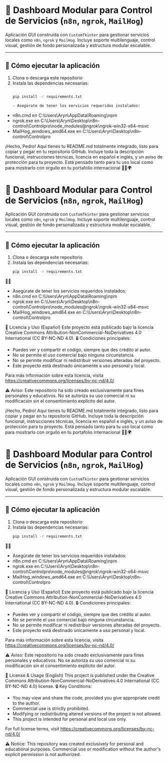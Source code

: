# 🧠 Dashboard Modular para Control de Servicios (`n8n`, `ngrok`, `MailHog`)

Aplicación GUI construida con `CustomTkinter` para gestionar servicios locales como `n8n`, `ngrok` y `MailHog`. Incluye soporte multilenguaje, control visual, gestión de fondo personalizada y estructura modular escalable.

---

## 🚀 Cómo ejecutar la aplicación

1. Clona o descarga este repositorio
2. Instala las dependencias necesarias:
   ```bash

   pip install -r requirements.txt

   - Asegúrate de tener los servicios requeridos instalados:
- n8n.cmd en C:\Users\Aryn\AppData\Roaming\npm
- ngrok.exe en C:\Users\Aryn\Desktop\n8n-control\Controlpro\node_modules\@ngrok\ngrok-win32-x64-msvc
- MailHog_windows_amd64.exe en C:\Users\Aryn\Desktop\n8n-control\Controlpro


¡Hecho, Pedro! Aquí tienes tu README.md totalmente integrado, listo para copiar y pegar en tu repositorio GitHub. Incluye toda la descripción funcional, instrucciones técnicas, licencia en español e inglés, y un aviso de protección para tu proyecto. Está pensado tanto para tu uso local como para mostrarlo con orgullo en tu portafolio internacional 🧠🔐🌍
# 🧠 Dashboard Modular para Control de Servicios (`n8n`, `ngrok`, `MailHog`)

Aplicación GUI construida con `CustomTkinter` para gestionar servicios locales como `n8n`, `ngrok` y `MailHog`. Incluye soporte multilenguaje, control visual, gestión de fondo personalizada y estructura modular escalable.

---

## 🚀 Cómo ejecutar la aplicación

1. Clona o descarga este repositorio
2. Instala las dependencias necesarias:
   ```bash
   pip install -r requirements.txt


- Asegúrate de tener los servicios requeridos instalados:
- n8n.cmd en C:\Users\Aryn\AppData\Roaming\npm
- ngrok.exe en C:\Users\Aryn\Desktop\n8n-control\Controlpro\node_modules\@ngrok\ngrok-win32-x64-msvc
- MailHog_windows_amd64.exe en C:\Users\Aryn\Desktop\n8n-control\Controlpro

📃 Licencia y Uso (Español)
Este proyecto está publicado bajo la licencia Creative Commons Attribution-NonCommercial-NoDerivatives 4.0 International (CC BY-NC-ND 4.0).
🔒 Condiciones principales:
- Puedes ver y compartir el código, siempre que des crédito al autor.
- No se permite el uso comercial bajo ninguna circunstancia.
- No se permite modificar ni redistribuir versiones alteradas del proyecto.
- Este proyecto está destinado únicamente a uso personal y local.

Para más información sobre esta licencia, visita https://creativecommons.org/licenses/by-nc-nd/4.0/

⚠️ Aviso: Este repositorio ha sido creado exclusivamente para fines personales y educativos. No se autoriza su uso comercial ni su modificación sin el consentimiento explícito del autor.



¡Hecho, Pedro! Aquí tienes tu README.md totalmente integrado, listo para copiar y pegar en tu repositorio GitHub. Incluye toda la descripción funcional, instrucciones técnicas, licencia en español e inglés, y un aviso de protección para tu proyecto. Está pensado tanto para tu uso local como para mostrarlo con orgullo en tu portafolio internacional 🧠🔐🌍
# 🧠 Dashboard Modular para Control de Servicios (`n8n`, `ngrok`, `MailHog`)

Aplicación GUI construida con `CustomTkinter` para gestionar servicios locales como `n8n`, `ngrok` y `MailHog`. Incluye soporte multilenguaje, control visual, gestión de fondo personalizada y estructura modular escalable.

---

## 🚀 Cómo ejecutar la aplicación

1. Clona o descarga este repositorio
2. Instala las dependencias necesarias:
   ```bash
   pip install -r requirements.txt


- Asegúrate de tener los servicios requeridos instalados:
- n8n.cmd en C:\Users\Aryn\AppData\Roaming\npm
- ngrok.exe en C:\Users\Aryn\Desktop\n8n-control\Controlpro\node_modules\@ngrok\ngrok-win32-x64-msvc
- MailHog_windows_amd64.exe en C:\Users\Aryn\Desktop\n8n-control\Controlpro

📃 Licencia y Uso (Español)
Este proyecto está publicado bajo la licencia Creative Commons Attribution-NonCommercial-NoDerivatives 4.0 International (CC BY-NC-ND 4.0).
🔒 Condiciones principales:
- Puedes ver y compartir el código, siempre que des crédito al autor.
- No se permite el uso comercial bajo ninguna circunstancia.
- No se permite modificar ni redistribuir versiones alteradas del proyecto.
- Este proyecto está destinado únicamente a uso personal y local.

Para más información sobre esta licencia, visita https://creativecommons.org/licenses/by-nc-nd/4.0/

⚠️ Aviso: Este repositorio ha sido creado exclusivamente para fines personales y educativos. No se autoriza su uso comercial ni su modificación sin el consentimiento explícito del autor.

📃 License & Usage (English)
This project is published under the Creative Commons Attribution-NonCommercial-NoDerivatives 4.0 International (CC BY-NC-ND 4.0) license.
🔒 Key Conditions:
- You may view and share the code, provided you give appropriate credit to the author.
- Commercial use is strictly prohibited.
- Modifying or redistributing altered versions of the project is not allowed.
- This project is intended for personal and local use only.

For full license terms, visit https://creativecommons.org/licenses/by-nc-nd/4.0/

⚠️ Notice: This repository was created exclusively for personal and educational purposes. Commercial use or modification without the author's explicit permission is not authorized.
